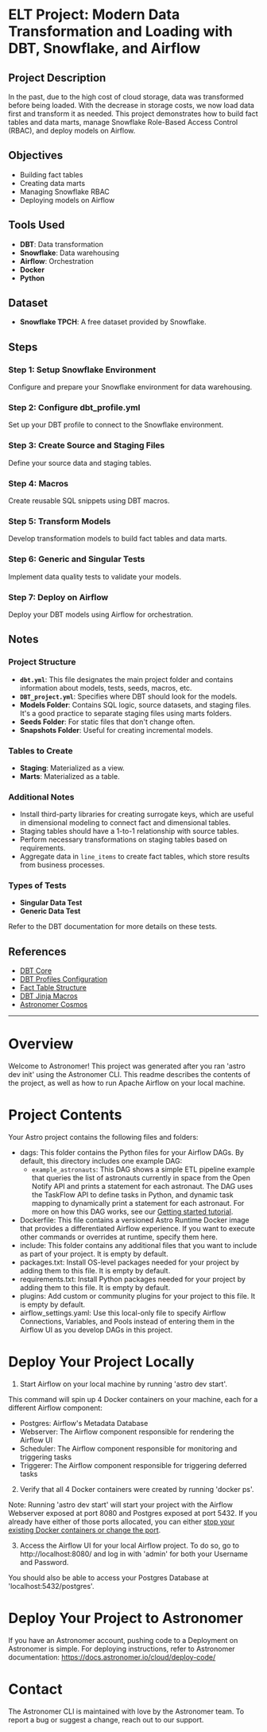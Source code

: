 
# ELT Project: Modern Data Transformation and Loading with DBT, Snowflake, and Airflow

## Project Description

In the past, due to the high cost of cloud storage, data was transformed before being loaded. With the decrease in storage costs, we now load data first and transform it as needed. This project demonstrates how to build fact tables and data marts, manage Snowflake Role-Based Access Control (RBAC), and deploy models on Airflow.

## Objectives
- Building fact tables
- Creating data marts
- Managing Snowflake RBAC
- Deploying models on Airflow

## Tools Used
- **DBT**: Data transformation
- **Snowflake**: Data warehousing
- **Airflow**: Orchestration
- **Docker**
- **Python**

## Dataset
- **Snowflake TPCH**: A free dataset provided by Snowflake.

## Steps

### Step 1: Setup Snowflake Environment
Configure and prepare your Snowflake environment for data warehousing.

### Step 2: Configure dbt_profile.yml
Set up your DBT profile to connect to the Snowflake environment.

### Step 3: Create Source and Staging Files
Define your source data and staging tables.

### Step 4: Macros
Create reusable SQL snippets using DBT macros.

### Step 5: Transform Models
Develop transformation models to build fact tables and data marts.

### Step 6: Generic and Singular Tests
Implement data quality tests to validate your models.

### Step 7: Deploy on Airflow
Deploy your DBT models using Airflow for orchestration.

## Notes

### Project Structure
- **`dbt.yml`**: This file designates the main project folder and contains information about models, tests, seeds, macros, etc.
- **`DBT_project.yml`**: Specifies where DBT should look for the models.
- **Models Folder**: Contains SQL logic, source datasets, and staging files. It's a good practice to separate staging files using marts folders.
- **Seeds Folder**: For static files that don't change often.
- **Snapshots Folder**: Useful for creating incremental models.

### Tables to Create
- **Staging**: Materialized as a view.
- **Marts**: Materialized as a table.

### Additional Notes
- Install third-party libraries for creating surrogate keys, which are useful in dimensional modeling to connect fact and dimensional tables.
- Staging tables should have a 1-to-1 relationship with source tables.
- Perform necessary transformations on staging tables based on requirements.
- Aggregate data in `line_items` to create fact tables, which store results from business processes.

### Types of Tests
- **Singular Data Test**
- **Generic Data Test**

Refer to the DBT documentation for more details on these tests.

## References
- [DBT Core](https://pypi.org/project/dbt-core/)
- [DBT Profiles Configuration](https://docs.getdbt.com/docs/core/connect-data-platform/profiles.yml)
- [Fact Table Structure](https://www.kimballgroup.com/data-warehouse-business-intelligence-resources/kimball-techniques/dimensional-modeling-techniques/fact-table-structure/)
- [DBT Jinja Macros](https://docs.getdbt.com/docs/build/jinja-macros)
- [Astronomer Cosmos](https://github.com/astronomer/astronomer-cosmos)

---

Overview
========

Welcome to Astronomer! This project was generated after you ran 'astro dev init' using the Astronomer CLI. This readme describes the contents of the project, as well as how to run Apache Airflow on your local machine.

Project Contents
================

Your Astro project contains the following files and folders:

- dags: This folder contains the Python files for your Airflow DAGs. By default, this directory includes one example DAG:
    - `example_astronauts`: This DAG shows a simple ETL pipeline example that queries the list of astronauts currently in space from the Open Notify API and prints a statement for each astronaut. The DAG uses the TaskFlow API to define tasks in Python, and dynamic task mapping to dynamically print a statement for each astronaut. For more on how this DAG works, see our [Getting started tutorial](https://docs.astronomer.io/learn/get-started-with-airflow).
- Dockerfile: This file contains a versioned Astro Runtime Docker image that provides a differentiated Airflow experience. If you want to execute other commands or overrides at runtime, specify them here.
- include: This folder contains any additional files that you want to include as part of your project. It is empty by default.
- packages.txt: Install OS-level packages needed for your project by adding them to this file. It is empty by default.
- requirements.txt: Install Python packages needed for your project by adding them to this file. It is empty by default.
- plugins: Add custom or community plugins for your project to this file. It is empty by default.
- airflow_settings.yaml: Use this local-only file to specify Airflow Connections, Variables, and Pools instead of entering them in the Airflow UI as you develop DAGs in this project.

Deploy Your Project Locally
===========================

1. Start Airflow on your local machine by running 'astro dev start'.

This command will spin up 4 Docker containers on your machine, each for a different Airflow component:

- Postgres: Airflow's Metadata Database
- Webserver: The Airflow component responsible for rendering the Airflow UI
- Scheduler: The Airflow component responsible for monitoring and triggering tasks
- Triggerer: The Airflow component responsible for triggering deferred tasks

2. Verify that all 4 Docker containers were created by running 'docker ps'.

Note: Running 'astro dev start' will start your project with the Airflow Webserver exposed at port 8080 and Postgres exposed at port 5432. If you already have either of those ports allocated, you can either [stop your existing Docker containers or change the port](https://docs.astronomer.io/astro/test-and-troubleshoot-locally#ports-are-not-available).

3. Access the Airflow UI for your local Airflow project. To do so, go to http://localhost:8080/ and log in with 'admin' for both your Username and Password.

You should also be able to access your Postgres Database at 'localhost:5432/postgres'.

Deploy Your Project to Astronomer
=================================

If you have an Astronomer account, pushing code to a Deployment on Astronomer is simple. For deploying instructions, refer to Astronomer documentation: https://docs.astronomer.io/cloud/deploy-code/

Contact
=======

The Astronomer CLI is maintained with love by the Astronomer team. To report a bug or suggest a change, reach out to our support.
